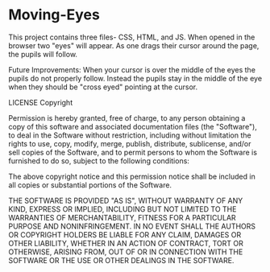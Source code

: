 # Moving-Eyes
This project contains three files- CSS, HTML, and JS. When opened in the browser two "eyes" will appear. As one drags their cursor around the page, the pupils will follow. 

Future Improvements: When your cursor is over the middle of the eyes the pupils do not properly follow. Instead the pupils stay in the middle of the eye when they should be "cross eyed" pointing at the cursor.


LICENSE
Copyright <YEAR> <COPYRIGHT HOLDER>

Permission is hereby granted, free of charge, to any person obtaining a copy of this software and associated documentation files (the "Software"), to deal in the Software without restriction, including without limitation the rights to use, copy, modify, merge, publish, distribute, sublicense, and/or sell copies of the Software, and to permit persons to whom the Software is furnished to do so, subject to the following conditions:

The above copyright notice and this permission notice shall be included in all copies or substantial portions of the Software.

THE SOFTWARE IS PROVIDED "AS IS", WITHOUT WARRANTY OF ANY KIND, EXPRESS OR IMPLIED, INCLUDING BUT NOT LIMITED TO THE WARRANTIES OF MERCHANTABILITY, FITNESS FOR A PARTICULAR PURPOSE AND NONINFRINGEMENT. IN NO EVENT SHALL THE AUTHORS OR COPYRIGHT HOLDERS BE LIABLE FOR ANY CLAIM, DAMAGES OR OTHER LIABILITY, WHETHER IN AN ACTION OF CONTRACT, TORT OR OTHERWISE, ARISING FROM, OUT OF OR IN CONNECTION WITH THE SOFTWARE OR THE USE OR OTHER DEALINGS IN THE SOFTWARE.
